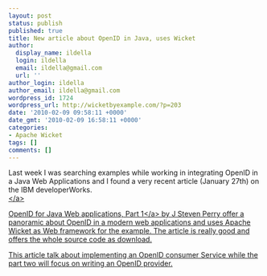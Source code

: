 ```yaml
---
layout: post
status: publish
published: true
title: New article about OpenID in Java, uses Wicket
author:
  display_name: ildella
  login: ildella
  email: ildella@gmail.com
  url: ''
author_login: ildella
author_email: ildella@gmail.com
wordpress_id: 1724
wordpress_url: http://wicketbyexample.com/?p=203
date: '2010-02-09 09:58:11 +0000'
date_gmt: '2010-02-09 16:58:11 +0000'
categories:
- Apache Wicket
tags: []
comments: []
---
```

<p>Last week  I was searching  examples while working in integrating OpenID in a Java Web Applications and I found a very recent article (January 27th) on the IBM developerWorks.<br />
<a href="http:&#47;&#47;www.ibm.com&#47;developerworks&#47;java&#47;library&#47;j-openid&#47;index.html"><&#47;a></p>
<p><a href="http:&#47;&#47;www.ibm.com&#47;developerworks&#47;java&#47;library&#47;j-openid&#47;index.html">OpenID for Java Web applications, Part 1<&#47;a> by J Steven Perry offer a panoramic about OpenID in a modern web applications and uses Apache Wicket as Web framework for the example. The article is really good and offers the whole source code as download.</p>
<p>This article talk about implementing an OpenID consumer Service while the part two will focus on writing an OpenID provider.</p>
